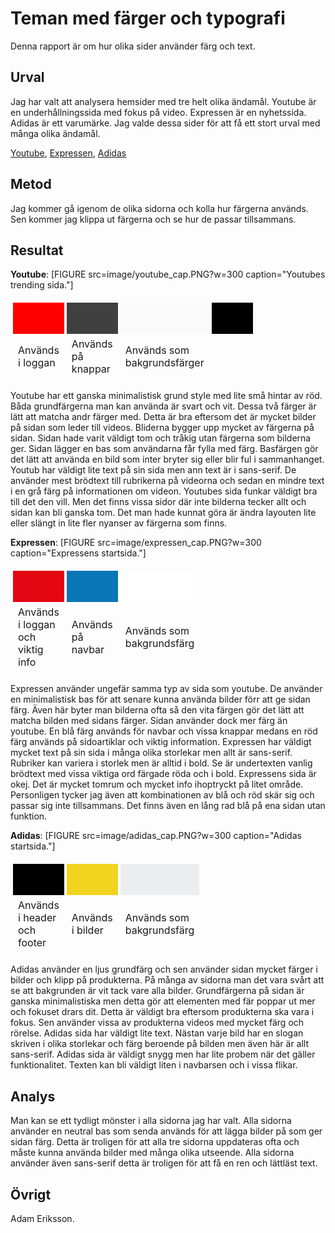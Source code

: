 ---
---
Teman med färger och typografi
=======================

Denna rapport är om hur olika sider använder färg och text. 

Urval
-----------------------

Jag har valt att analysera hemsider med tre helt olika ändamål. Youtube är en underhållningssida med fokus på video. Expressen är en nyhetssida. Adidas är ett varumärke.
Jag valde dessa sider för att få ett stort urval med många olika ändamål.

[Youtube](https://www.youtube.com/feed/trending), [Expressen](https://www.expressen.se/), [Adidas](https://www.adidas.se/)

Metod
-----------------------

Jag kommer gå igenom de olika sidorna och kolla hur färgerna används. Sen kommer jag klippa ut färgerna och se hur de passar tillsammans.

Resultat
-----------------------

**Youtube**: [FIGURE src=image/youtube_cap.PNG?w=300 caption="Youtubes trending sida."]
<table style="border-spacing: 4px; border-collapse: separate">
<tr>
<td style="height: 50px; width: 50px; background-color: #ff0000">
<td style="height: 50px; width: 50px; background-color: #404040">
<td style="height: 50px; width: 50px; background-color: #fafafa">
<td style="height: 50px; width: 50px; background-color: #000">
</tr>
<tr>
<td>Används i loggan</td>
<td>Används på knappar</td>
<td>Används som bakgrundsfärger</td>
</tr>
</table>
Youtube har ett ganska minimalistisk grund style med lite små hintar av röd. Båda grundfärgerna man kan använda är svart och vit. Dessa två färger är lätt att matcha andr färger med. Detta är bra eftersom det är mycket bilder på sidan som leder till videos. Bliderna bygger upp mycket av färgerna på sidan. Sidan hade varit väldigt tom och tråkig utan färgerna som bilderna ger. Sidan lägger en bas som användarna får fylla med färg. Basfärgen gör det lätt att använda en bild som inter bryter sig eller blir ful i sammanhanget. Youtub har väldigt lite text på sin sida men ann text är i sans-serif. De använder mest brödtext till rubrikerna på videorna och sedan en mindre text i en grå färg på informationen om videon. Youtubes sida funkar väldigt bra till det den vill. Men det finns vissa sidor där inte bilderna tecker allt och sidan kan bli ganska tom. Det man hade kunnat göra är ändra layouten lite eller slängt in lite fler nyanser av färgerna som finns.

**Expressen**: [FIGURE src=image/expressen_cap.PNG?w=300 caption="Expressens startsida."]
<table style="border-spacing: 4px; border-collapse: separate">
<tr>
<td style="height: 50px; width: 50px; background-color: #e30613">
<td style="height: 50px; width: 50px; background-color: #0976b5">
<td style="height: 50px; width: 50px; background-color: #ffffff">
</tr>
<tr>
<td>Används i loggan och viktig info</td>
<td>Används på navbar</td>
<td>Används som bakgrundsfärg</td>
</tr>
</table>
Expressen använder ungefär samma typ av sida som youtube. De använder en minimalistisk bas för att senare kunna använda bilder förr att ge sidan färg. Även här byter man bilderna ofta så den vita färgen gör det lätt att matcha bilden med sidans färger. Sidan använder dock mer färg än youtube. En blå färg används för navbar och vissa knappar medans en röd färg används på sidoartiklar och viktig information. Expressen har väldigt mycket text på sin sida i många olika storlekar men allt är sans-serif. Rubriker kan variera i storlek men är alltid i bold. Se är undertexten vanlig brödtext med vissa viktiga ord färgade röda och i bold. Expressens sida är okej. Det är mycket tomrum och mycket info ihoptryckt på litet område. Personligen tycker jag även att kombinationen av blå och röd skär sig och passar sig inte tillsammans. Det finns även en lång rad blå på ena sidan utan funktion. 

**Adidas**: [FIGURE src=image/adidas_cap.PNG?w=300 caption="Adidas startsida."]
<table style="border-spacing: 4px; border-collapse: separate">
<tr>
<td style="height: 50px; width: 50px; background-color: #000000">
<td style="height: 50px; width: 50px; background-color: #f2d320">
<td style="height: 50px; width: 50px; background-color: #ebedee">
</tr>
<tr>
<td>Används i header och footer</td>
<td>Används i bilder</td>
<td>Används som bakgrundsfärg</td>
</tr>
</table>
Adidas använder en ljus grundfärg och sen använder sidan mycket färger i bilder och klipp på produkterna. På många av sidorna man det vara svårt att se att bakgrunden är vit tack vare alla bilder. Grundfärgerna på sidan är ganska minimalistiska men detta gör att elementen med fär poppar ut mer och fokuset drars dit. Detta är väldigt bra eftersom produkterna ska vara i fokus. Sen använder vissa av produkterna videos med mycket färg och rörelse. Adidas sida har väldigt lite text. Nästan varje bild har en slogan skriven i olika storlekar och färg beroende på bilden men även här är allt sans-serif. Adidas sida är väldigt snygg men har lite probem när det gäller funktionalitet. Texten kan bli väldigt liten i navbarsen och i vissa flikar.

Analys
-----------------------

Man kan se ett tydligt mönster i alla sidorna jag har valt. Alla sidorna använder en neutral bas som senda används för att lägga bilder på som ger sidan färg. Detta är troligen för att alla tre sidorna uppdateras ofta och måste kunna använda bilder med många olika utseende. Alla sidorna använder även sans-serif detta är troligen för att få en ren och lättläst text.


Övrigt
-----------------------

Adam Eriksson.